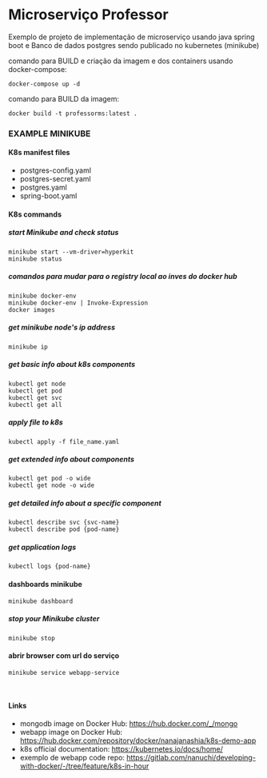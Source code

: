 # Microserviço Professor

Exemplo de projeto de implementação de microserviço usando java spring boot
e Banco de dados postgres sendo publicado no kubernetes (minikube)

comando para BUILD e criação da imagem e dos containers usando docker-compose:

```
docker-compose up -d
```

comando para BUILD da imagem:

```
docker build -t professorms:latest .
```

### EXAMPLE MINIKUBE

#### K8s manifest files
* postgres-config.yaml
* postgres-secret.yaml
* postgres.yaml
* spring-boot.yaml

#### K8s commands

##### start Minikube and check status
    minikube start --vm-driver=hyperkit 
    minikube status

##### comandos para mudar para o registry local ao inves do docker hub
    minikube docker-env
    minikube docker-env | Invoke-Expression
    docker images

##### get minikube node's ip address
    minikube ip

##### get basic info about k8s components
    kubectl get node
    kubectl get pod
    kubectl get svc
    kubectl get all

##### apply file to k8s
    kubectl apply -f file_name.yaml

##### get extended info about components
    kubectl get pod -o wide
    kubectl get node -o wide

##### get detailed info about a specific component
    kubectl describe svc {svc-name}
    kubectl describe pod {pod-name}

##### get application logs
    kubectl logs {pod-name}
#### dashboards minikube
    minikube dashboard
##### stop your Minikube cluster
    minikube stop

#### abrir browser com url do serviço
    minikube service webapp-service

<br />

#### Links
* mongodb image on Docker Hub: https://hub.docker.com/_/mongo
* webapp image on Docker Hub: https://hub.docker.com/repository/docker/nanajanashia/k8s-demo-app
* k8s official documentation: https://kubernetes.io/docs/home/
* exemplo de webapp code repo: https://gitlab.com/nanuchi/developing-with-docker/-/tree/feature/k8s-in-hour

